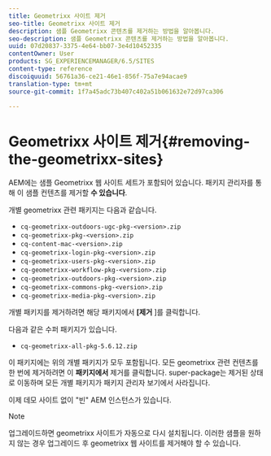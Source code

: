 ```yaml
---
title: Geometrixx 사이트 제거
seo-title: Geometrixx 사이트 제거
description: 샘플 Geometrixx 콘텐츠를 제거하는 방법을 알아봅니다.
seo-description: 샘플 Geometrixx 콘텐츠를 제거하는 방법을 알아봅니다.
uuid: 07d20837-3375-4e64-bb07-3e4d10452335
contentOwner: User
products: SG_EXPERIENCEMANAGER/6.5/SITES
content-type: reference
discoiquuid: 56761a36-ce21-46e1-856f-75a7e94acae9
translation-type: tm+mt
source-git-commit: 1f7a45adc73b407c402a51b061632e72d97ca306

---
```



# Geometrixx 사이트 제거{#removing-the-geometrixx-sites}

AEM에는 샘플 Geometrixx 웹 사이트 세트가 포함되어 있습니다. 패키지 관리자를 통해 이 샘플 컨텐츠를 제거할 **수 있습니다**.

개별 geometrixx 관련 패키지는 다음과 같습니다.

* `cq-geometrixx-outdoors-ugc-pkg-<version>.zip`
* `cq-geometrixx-pkg-<version>.zip`
* `cq-content-mac-<version>.zip`
* `cq-geometrixx-login-pkg-<version>.zip`
* `cq-geometrixx-users-pkg-<version>.zip`
* `cq-geometrixx-workflow-pkg-<version>.zip`
* `cq-geometrixx-outdoors-pkg-<version>.zip`
* `cq-geometrixx-commons-pkg-<version>.zip`
* `cq-geometrixx-media-pkg-<version>.zip`

개별 패키지를 제거하려면 해당 패키지에서 **[제거** ]를 클릭합니다.

다음과 같은 수퍼 패키지가 있습니다.

* `cq-geometrixx-all-pkg-5.6.12.zip`

이 패키지에는 위의 개별 패키지가 모두 포함됩니다. 모든 geometrixx 관련 컨텐츠를 한 번에 제거하려면 이 **패키지에서** 제거를 클릭합니다. super-package는 제거된 상태로 이동하며 모든 개별 패키지가 패키지 관리자 보기에서 사라집니다.

이제 데모 사이트 없이 &quot;빈&quot; AEM 인스턴스가 있습니다.

>[!NOTE]
>
>업그레이드하면 geometrixx 사이트가 자동으로 다시 설치됩니다. 이러한 샘플을 원하지 않는 경우 업그레이드 후 geometrixx 웹 사이트를 제거해야 할 수 있습니다.

